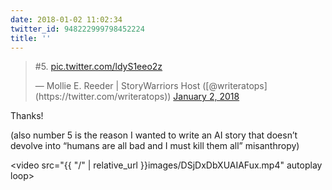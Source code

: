 ```yaml
---
date: 2018-01-02 11:02:34
twitter_id: 948222999798452224
title: ''
---
```


<blockquote class="twitter-tweet"><p lang="und" dir="ltr">#5. <a href="https://t.co/ldyS1eeo2z">pic.twitter.com/ldyS1eeo2z</a></p>&mdash; Mollie E. Reeder | StoryWarriors Host ([@writeratops](https://twitter.com/writeratops)) <a href="https://twitter.com/writeratops/status/948221533784297472?ref_src=twsrc%5Etfw">January 2, 2018</a></blockquote>
<script async src="https://platform.twitter.com/widgets.js" charset="utf-8"></script>

Thanks!

(also number 5 is the reason I wanted to write an AI story that doesn’t devolve into “humans are all bad and I must kill them all” misanthropy)

<video src="{{ \"/\" | relative_url  }}images/DSjDxDbXUAIAFux.mp4" autoplay loop></video>
